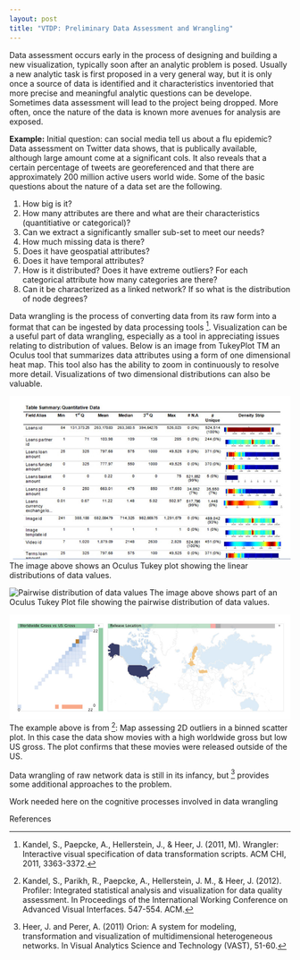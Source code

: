 ```yaml
---
layout: post
title: "VTDP: Preliminary Data Assessment and Wrangling"
--- 
```

 
Data assessment occurs early in the process of designing and building a new visualization, typically soon after an analytic problem is posed. Usually a new analytic task is first proposed in a very general way,  but it is only once a source of data is identified and it characteristics inventoried that more precise and meaningful analytic questions can be develope.  Sometimes data assessment will lead to the project being dropped. More often, once the nature of the data is known more avenues for analysis are exposed.

**Example:** Initial question: can social media tell us about a flu epidemic?  Data assessment on Twitter data shows, that is publically available, although large amount come at a significant cols. It also reveals that a certain percentage of tweets are georeferenced and that there are approximately 200 million active users world wide. 
Some of the basic questions about the nature of a data set are the following. 
1. How big is it? 
2. How many attributes are there and what are their characteristics (quantitiative or categorical)? 
3. Can we extract a significantly smaller sub-set to meet our needs? 
4. How much missing data is there? 
5. Does it have geospatial attributes? 
6. Does it have temporal attributes? 
7. How is it distributed? Does it have extreme outliers? For each categorical attribute how many categories are there? 
8. Can it be characterized as a linked network? If so what is the distribution of node degrees?

Data wrangling is the process of converting data from its raw form into a format that can be ingested by data processing tools [^1]. Visualization can be a useful part of data wrangling, especially as a tool in appreciating issues relating to distribution of values. Below is an image from TukeyPlot TM an Oculus tool that summarizes data attributes using a form of one dimensional heat map. This tool also has the ability to zoom in continuously to resolve more detail. Visualizations of two dimensional distributions can also be valuable. 

![Linear distribution of data values](/images/Oculus_Assess_1.jpg)
The image above shows an Oculus Tukey plot showing the linear distributions of data values.

![Pairwise distribution of data values](/image/Oculus_2D.jpg)
The image above shows part of an Oculus Tukey Plot file showing the pairwise distribution of data values. 


![Outliers in data](/images/Kandel.jpg)
The example above is from [^2]: Map assessing 2D outliers in a binned scatter plot.  In this case the data show movies with a high worldwide gross but low US gross. The plot confirms that these movies were released outside of the US.

Data wrangling of raw network data is still in its infancy, but [^3] provides some additional approaches to the problem.

 

Work needed here on the cognitive processes involved in data wrangling 

References 
[^1]: Kandel, S., Paepcke, A., Hellerstein, J., & Heer, J. (2011, M). Wrangler: Interactive visual specification of data transformation scripts. ACM CHI, 2011, 3363-3372. 
[^2]: Kandel, S., Parikh, R., Paepcke, A., Hellerstein, J. M., & Heer, J. (2012). Profiler: Integrated statistical analysis and visualization for data quality assessment. In Proceedings of the International Working Conference on Advanced Visual Interfaces. 547-554. ACM. 
[^3]: Heer, J. and Perer, A. (2011) Orion: A system for modeling, transformation and visualization of multidimensional heterogeneous networks. In Visual Analytics Science and Technology (VAST), 51-60. 
